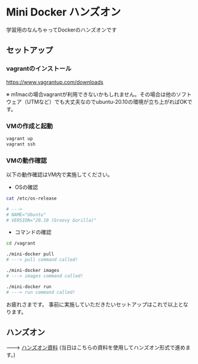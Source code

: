 # Mini Docker ハンズオン
学習用のなんちゃってDockerのハンズオンです

## セットアップ

### vagrantのインストール

https://www.vagrantup.com/downloads

※ m1macの場合vagrantが利用できないかもしれません。その場合は他のソフトウェア（UTMなど）でも大丈夫なのでubuntu-20.10の環境が立ち上がればOKです。

### VMの作成と起動

```bash
vagrant up
vagrant ssh
```

### VMの動作確認
以下の動作確認はVM内で実施してください。

- OSの確認

```bash
cat /etc/os-release

# --->
# NAME="Ubuntu"
# VERSION="20.10 (Groovy Gorilla)" 
```

- コマンドの確認

```bash
cd /vagrant

./mini-docker pull
# ---> pull command called!

./mini-docker images
# ---> images command called!

./mini-docker run
# ---> run command called!
```

お疲れさまです。
事前に実施していただきたいセットアップはこれで以上となります。


## ハンズオン
---> [ハンズオン資料](./LESSONS.md) (当日はこちらの資料を使用してハンズオン形式で進めます。)
